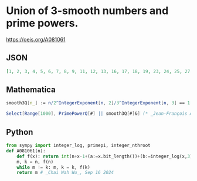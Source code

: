 # Union of 3\-smooth numbers and prime powers\.
https://oeis.org/A081061
## JSON
```JSON
[1, 2, 3, 4, 5, 6, 7, 8, 9, 11, 12, 13, 16, 17, 18, 19, 23, 24, 25, 27, 29, 31, 32, 36, 37, 41, 43, 47, 48, 49, 53, 54, 59, 61, 64, 67, 71, 72, 73, 79, 81, 83, 89, 96, 97, 101, 103, 107, 108, 109, 113, 121, 125, 127, 128, 131, 137, 139, 144, 149, 151, 157, 162, 163, 167]
```
## Mathematica
```Mathematica
smooth3Q[n_] := n/2^IntegerExponent[n, 2]/3^IntegerExponent[n, 3] == 1;
```
```Mathematica
Select[Range[1000], PrimePowerQ[#] || smooth3Q[#]&] (* _Jean-François Alcover_, Oct 14 2021 *)
```
## Python
```Python
from sympy import integer_log, primepi, integer_nthroot
def A081061(n):
    def f(x): return int(n+x-1+(a:=x.bit_length())+(b:=integer_log(x,3)[0])-sum((x//3**i).bit_length() for i in range(b+1))-sum(primepi(integer_nthroot(x, k)[0]) for k in range(1, a)))
    m, k = n, f(n)
    while m != k: m, k = k, f(k)
    return m # _Chai Wah Wu_, Sep 16 2024
```
